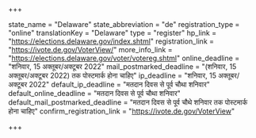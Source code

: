 +++

state_name = "Delaware"
state_abbreviation = "de"
registration_type = "online"
translationKey = "Delaware"
type = "register"
hp_link = "https://elections.delaware.gov/index.shtml"
registration_link = "https://ivote.de.gov/VoterView/"
more_info_link = "https://elections.delaware.gov/voter/votereg.shtml"
online_deadline = "शनिवार, 15 अक्तूबर/अक्टूबर 2022"
mail_postmarked_deadline = "(शनिवार, 15 अक्तूबर/अक्टूबर 2022) तक पोस्टमार्क होना चाहिए"
ip_deadline = "शनिवार, 15 अक्तूबर/अक्टूबर 2022"
default_ip_deadline = "मतदान दिवस से पूर्व चौथा शनिवार"
default_online_deadline = "मतदान दिवस से पूर्व चौथा शनिवार"
default_mail_postmarked_deadline = "मतदान दिवस से पूर्व चौथे शनिवार तक पोस्टमार्क होना चाहिए"
confirm_registration_link = "https://ivote.de.gov/VoterView"

+++